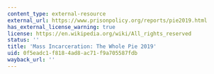 ```yaml
---
content_type: external-resource
external_url: https://www.prisonpolicy.org/reports/pie2019.html
has_external_license_warning: true
license: https://en.wikipedia.org/wiki/All_rights_reserved
status: ''
title: 'Mass Incarceration: The Whole Pie 2019'
uid: 0f5eadc1-f818-4ad8-ac71-f9a705587fdb
wayback_url: ''
---
```

